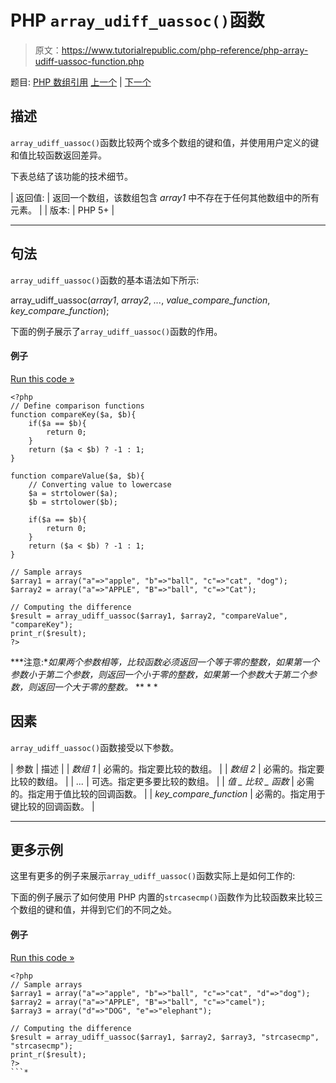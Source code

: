 # PHP `array_udiff_uassoc()`函数

> 原文：<https://www.tutorialrepublic.com/php-reference/php-array-udiff-uassoc-function.php>

题目: [PHP 数组引用](php-array-functions.php) [上一个](php-array-udiff-assoc-function.php) | [下一个](php-array-uintersect-function.php)

## 描述

`array_udiff_uassoc()`函数比较两个或多个数组的键和值，并使用用户定义的键和值比较函数返回差异。

下表总结了该功能的技术细节。

| 返回值: | 返回一个数组，该数组包含 *array1* 中不存在于任何其他数组中的所有元素。 |
| 版本: | PHP 5+ |

* * *

## 句法

`array_udiff_uassoc()`函数的基本语法如下所示:

array_udiff_uassoc(*array1*, *array2*, *...*, *value_compare_function*, *key_compare_function*);

下面的例子展示了`array_udiff_uassoc()`函数的作用。

#### 例子

[Run this code »](../codelab.php?topic=php&file=difference-of-two-arrays-using-key-value-comparison-functions "Run this code to view the output")

```
<?php
// Define comparison functions
function compareKey($a, $b){
    if($a == $b){
        return 0;
    }
    return ($a < $b) ? -1 : 1;
}

function compareValue($a, $b){
    // Converting value to lowercase
    $a = strtolower($a);
    $b = strtolower($b);

    if($a == $b){
        return 0;
    }
    return ($a < $b) ? -1 : 1;
}

// Sample arrays
$array1 = array("a"=>"apple", "b"=>"ball", "c"=>"cat", "dog");
$array2 = array("a"=>"APPLE", "B"=>"ball", "c"=>"Cat");

// Computing the difference
$result = array_udiff_uassoc($array1, $array2, "compareValue", "compareKey");
print_r($result);
?>
```

 ***注意:**如果两个参数相等，比较函数必须返回一个等于零的整数，如果第一个参数小于第二个参数，则返回一个小于零的整数，如果第一个参数大于第二个参数，则返回一个大于零的整数。*  ** * *

## 因素

`array_udiff_uassoc()`函数接受以下参数。

| 参数 | 描述 |
| *数组 1* | 必需的。指定要比较的数组。 |
| *数组 2* | 必需的。指定要比较的数组。 |
| *...* | 可选。指定更多要比较的数组。 |
| *值 _ 比较 _ 函数* | 必需的。指定用于值比较的回调函数。 |
| *key_compare_function* | 必需的。指定用于键比较的回调函数。 |

* * *

## 更多示例

这里有更多的例子来展示`array_udiff_uassoc()`函数实际上是如何工作的:

下面的例子展示了如何使用 PHP 内置的`strcasecmp()`函数作为比较函数来比较三个数组的键和值，并得到它们的不同之处。

#### 例子

[Run this code »](../codelab.php?topic=php&file=difference-of-three-arrays-using-key-value-comparison-functions "Run this code to view the output")

```
<?php
// Sample arrays
$array1 = array("a"=>"apple", "b"=>"ball", "c"=>"cat", "d"=>"dog");
$array2 = array("a"=>"APPLE", "B"=>"ball", "c"=>"camel");
$array3 = array("d"=>"DOG", "e"=>"elephant");

// Computing the difference
$result = array_udiff_uassoc($array1, $array2, $array3, "strcasecmp", "strcasecmp");
print_r($result);
?>
```*